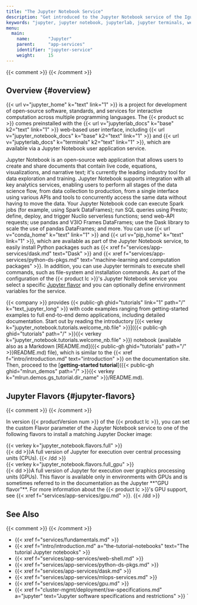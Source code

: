 ```yaml
---
title: "The Jupyter Notebook Service"
description: "Get introduced to the Jupyter Notebook service of the Iguazio MLOps Platform."
keywords: "jupyter, jupyter notebook, jupyterlab, jupyter terminals, web notebooks, jupyter tutorials, v3io tutorials, v3io, tutorials, command-line shell, command line, shell, spark, presto, presto cli, sql queries, sql, python, open source"
menu:
  main:
    name:       "Jupyter"
    parent:     "app-services"
    identifier: "jupyter-service"
    weight:     15
---
```

{{< comment >}}<!-- [SITE-RESTRUCT] Replaces
  intro/ecosystem/app-services.md#jupyter. -->
{{< /comment >}}

<!-- //////////////////////////////////////// -->
## Overview {#overview}

{{< url v="jupyter_home" k="text" link="1" >}} is a project for development of open-source software, standards, and services for interactive computation across multiple programming languages.
The {{< product sc >}} comes preinstalled with the {{< url v="jupyterlab_docs" k="base" k2="text" link="1" >}} web-based user interface, including {{< url v="jupyter_notebook_docs" k="base" k2="text" link="1" >}} and {{< url v="jupyterlab_docs" k="terminals" k2="text" link="1" >}}, which are available via a Jupyter Notebook user application service.

Jupyter Notebook is an open-source web application that allows users to create and share documents that contain live code, equations, visualizations, and narrative text; it's currently the leading industry tool for data exploration and training.
Jupyter Notebook supports integration with all key analytics services, enabling users to perform all stages of the data science flow, from data collection to production, from a single interface using various APIs and tools to concurrently access the same data without having to move the data.
Your Jupyter Notebook code can execute Spark jobs (for example, using Spark DataFrames); run SQL queries using Presto; define, deploy, and trigger Nuclio serverless functions; send web-API requests; use pandas and V3IO Frames DataFrames; use the Dask library to scale the use of pandas DataFrames; and more.
You can use {{< url v="conda_home" k="text" link="1" >}} and {{< url v="pip_home" k="text" link="1" >}}, which are available as part of the Jupyter Notebook service, to easily install Python packages such as {{< xref f="services/app-services/dask.md" text="Dask" >}} and {{< xref f="services/app-services/python-ds-pkgs.md" text="machine-learning and computation packages" >}}.
In addition, you can use Jupyter terminals to execute shell commands, such as file-system and installation commands.
As part of the configuration of the {{< product lc >}}'s Jupyter Notebook service you select a specific [Jupyter flavor](#jupyter-flavors) and you can optionally define environment variables for the service.

{{< company >}} provides {{< public-gh ghid="tutorials" link="1" path="/" k="text_jupyter_long" >}} with code examples ranging from getting-started examples to full end-to-end demo applications, including detailed documentation.
Start out by reading the introductory [<file>{{< verkey k="jupyter_notebook.tutorials.welcome_nb.file" >}}</file>]({{< public-gh ghid="tutorials" path="/" >}}{{< verkey k="jupyter_notebook.tutorials.welcome_nb.file" >}}) notebook (available also as a Markdown [<file>README.md</file>]({{< public-gh ghid="tutorials" path="/" >}}README.md) file), which is similar to the {{< xref f="intro/introduction.md" text="introduction" >}} on the documentation site.
Then, proceed to the [**getting-started tutorial**]({{< public-gh ghid="mlrun_demos" path="/" >}}{{< verkey k="mlrun.demos.gs_tutorial.dir_name" >}}/README.md).

<!-- //////////////////////////////////////// -->
## Jupyter Flavors {#jupyter-flavors}
{{< comment >}}<!-- [IntInfo] (sharonl) See DOC IG-12699. -->
{{< /comment >}}

In version {{< productVersion num >}} of the {{< product lc >}}, you can set the custom <gui-label>Flavor</gui-label> parameter of the Jupyter Notebook service to one of the following flavors to install a matching Jupyter Docker image:

<dl>
  <dt id="jupyter-flavor-full">{{< verkey k="jupyter_notebook.flavors.full" >}}</dt>
  {{< dd >}}A full version of Jupyter for execution over central processing units (CPUs).
  {{< /dd >}}
  <dt id="jupyter-flavor-full-gpu">{{< verkey k="jupyter_notebook.flavors.full_gpu" >}}</dt>
  {{< dd >}}A full version of Jupyter for execution over graphics processing units (GPUs).
    This flavor is available only in environments with GPUs and is sometimes referred to in the documentation as the Jupyter **"GPU flavor"**.
    For more information about the {{< product lc >}}'s GPU support, see {{< xref f="services/app-services/gpu.md" >}}.
  {{< /dd >}}
</dl>

<!-- //////////////////////////////////////// -->
## See Also
{{< comment >}}<!-- [TODO-SITE-RESTRUCT] TODO: Add more see-also links. -->
{{< /comment >}}

- {{< xref f="services/fundamentals.md" >}}
- {{< xref f="intro/introduction.md" a="the-tutorial-notebooks" text="The tutorial Jupyter notebooks" >}}
- {{< xref f="services/app-services/web-shell.md" >}}
- {{< xref f="services/app-services/python-ds-pkgs.md" >}}
- {{< xref f="services/app-services/dask.md" >}}
- {{< xref f="services/app-services/mlops-services.md" >}}
- {{< xref f="services/app-services/gpu.md" >}}
- {{< xref f="cluster-mgmt/deployment/sw-specifications.md" a="jupyter" text="Jupyter software specifications and restrictions" >}}
`

